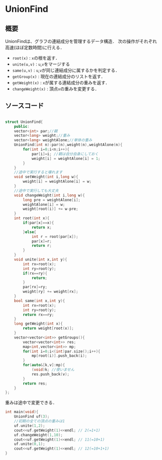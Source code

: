 # UnionFind
## 概要
UnionFindは、グラフの連結成分を管理するデータ構造．
次の操作がそれぞれ高速(ほぼ定数時間)に行える．
- `root(x)` : `x`の根を返す．
- `unite(u,v)` : `u`,`v`をマージする
- `same(u,v)` : `u`,`v`が同じ連結成分に属するかを判定する．
- `getGroup(x)` : 現在の連結成分のリストを返す．
- `getWeight(x)` : `x`が属する連結成分の重みを返す．
- `changeWeight(x)` : 頂点`x`の重みを変更する．

## ソースコード


```cpp

struct UnionFind{
    public:
    vector<int> par;//親
    vector<long> weight;//重み
    vector<long> weightAlone;//単体の重み
    UnionFind(int n):par(n),weight(n),weightAlone(n){
        for(int i=0;i<n;i++){
            par[i]=i; //親は自分自身にしておく
            weight[i] = weightAlone[i] = 1;
        }
    }
    //途中で実行すると壊れます
    void setWeight(int i,long w){
        weight[i] = weightAlone[i] = w;
    }
    //途中で実行しても大丈夫
    void changeWeight(int i,long w){
        long pre = weightAlone[i];
        weightAlone[i] = w;
        weight[root(i)] += w-pre;
    }
    int root(int x){
        if(par[x]==x){
            return x;
        }else{
            int r = root(par[x]);
            par[x]=r;
            return r;
        }
    }
    void unite(int x,int y){
        int rx=root(x);
        int ry=root(y);
        if(rx==ry){
            return;
        }
        par[rx]=ry;
        weight[ry] += weight[rx];
    }
    bool same(int x,int y){
        int rx=root(x);
        int ry=root(y);
        return rx==ry;
    }
    long getWeight(int x){
        return weight[root(x)];
    }
    vector<vector<int>> getGroups(){
        vector<vector<int>> res;
        map<int,vector<int>> mp;
        for(int i=0;i<(int)par.size();i++){
            mp[root(i)].push_back(i);
        }
        for(auto&[k,v]:mp){
            (void)k; //使いません
            res.push_back(v);
        }
        return res;
    }
};

```


重みは途中で変更できる．
```cpp
int main(void){
    UnionFind uf(3);
    //初期の全ての頂点の重みは1
    uf.unite(1,2);
    cout<<uf.getWeight(1)<<endl; // 2(=1+1)
    uf.changeWeight(1,10);
    cout<<uf.getWeight(1)<<endl; // 11(=10+1)
    uf.unite(0,1);
    cout<<uf.getWeight(1)<<endl; // 12(=10+1+1)
}
```
